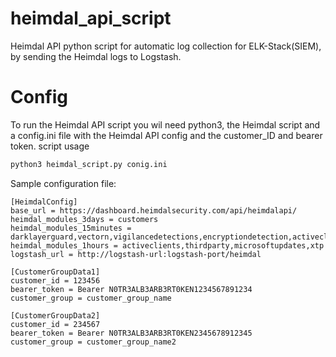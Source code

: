 # heimdal_api_script
Heimdal API python script for automatic log collection for ELK-Stack(SIEM), by sending the Heimdal logs to Logstash.

# Config
To run the Heimdal API script you wil need python3, the Heimdal script and a config.ini file with the Heimdal API config and the customer_ID and bearer token.
script usage
```bash
python3 heimdal_script.py conig.ini
```

Sample configuration file:

```
[HeimdalConfig]
base_url = https://dashboard.heimdalsecurity.com/api/heimdalapi/
heimdal_modules_3days = customers
heimdal_modules_15minutes = darklayerguard,vectorn,vigilancedetections,encryptiondetection,activeclients,threatPreventionNetwork
heimdal_modules_1hours = activeclients,thirdparty,microsoftupdates,xtp
logstash_url = http://logstash-url:logstash-port/heimdal

[CustomerGroupData1]
customer_id = 123456
bearer_token = Bearer N0TR3ALB3ARB3RT0KEN1234567891234
customer_group = customer_group_name

[CustomerGroupData2]
customer_id = 234567
bearer_token = Bearer N0TR3ALB3ARB3RT0KEN2345678912345
customer_group = customer_group_name2
```
